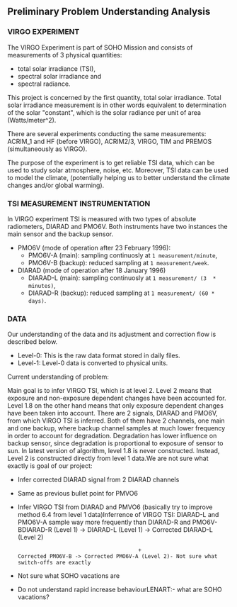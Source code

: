 ## Preliminary Problem Understanding Analysis

### VIRGO EXPERIMENT 

The VIRGO Experiment is part of SOHO Mission and consists of measurements of 3 physical quantities:
* total solar irradiance (TSI),
* spectral solar irradiance and
* spectral radiance. 

This project is concerned by the first quantity, total solar irradiance.  Total solar irradiance measurement is in other 
words equivalent to determination of the solar "constant", which is the solar radiance per unit of area (Watts/meter^2). 

There are several experiments conducting the same measurements: ACRIM_1 and HF (before VIRGO), ACRIM2/3, VIRGO, TIM and 
PREMOS (simultaneously as VIRGO).

The purpose of the experiment is to get reliable TSI data, which can be used to study solar atmosphere, noise, etc. 
Moreover, TSI data can be used to model the climate, (potentially helping us to better understand the climate changes and/or 
global warming).

### TSI MEASUREMENT INSTRUMENTATION 

In VIRGO experiment TSI is measured with two types of absolute radiometers, DIARAD and PMO6V. Both instruments have
two instances the main sensor and the backup sensor. 
* PMO6V (mode of operation after 23 February 1996): 
    * PMO6V-A (main): sampling continuosly at ```1 measurement/minute```,
    * PMO6V-B (backup): reduced sampling at ```1 measurement/week```.
* DIARAD (mode of operation after 18 January 1996)
    * DIARAD-L (main): sampling continuosly at ```1 measurement/ (3  * minutes)```,
    * DIARAD-R (backup): reduced sampling at ```1 measurement/ (60 * days)```.
    

### DATA

Our understanding of the data and its adjustment and correction flow is described below.

* Level-0: This is the raw data format stored in daily files.
* Level-1: Level-0 data is converted to physical units.  





Current understanding of problem:

Main goal is to infer VIRGO TSI, which is at level 2. Level 2 means that exposure and non-exposure dependent changes have been accounted for. Level 1.8 on the other hand means that only exposure dependent changes have been taken into account. There are 2 signals, DIARAD and PMO6V, from which VIRGO TSI is inferred. Both of them have 2 channels, one main and one backup, where backup channel samples at much lower frequency in order to account for degradation. Degradation has lower influence on backup sensor, since degradation is proportional to exposure of sensor to sun. In latest version of algorithm, level 1.8 is never constructed. Instead, Level 2 is constructed directly from level 1 data.We are not sure what exactly is goal of our project:
- Infer corrected DIARAD signal from 2 DIARAD channels
- Same as previous bullet point for PMVO6
- Infer VIRGO TSI from DIARAD and PMVO6 (basically try to improve method 6.4 from level 1 data)Inferrence of VIRGO TSI:
DIARAD-L and PMO6V-A sample way more frequently than DIARAD-R and PMO6V-BDIARAD-R (Level 1) -> DIARAD-L (Level 1) -> Corrected DIARAD-L (Level 2)
                                            
                                            +                                            Corrected PMO6V-B -> Corrected PMO6V-A (Level 2)- Not sure what switch-offs are exactly
- Not sure what SOHO vacations are
- Do not understand rapid increase behaviourLENART:- what are SOHO vacations?